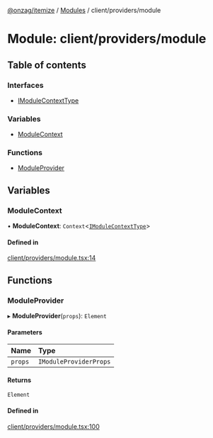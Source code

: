 [@onzag/itemize](../README.md) / [Modules](../modules.md) / client/providers/module

# Module: client/providers/module

## Table of contents

### Interfaces

- [IModuleContextType](../interfaces/client_providers_module.IModuleContextType.md)

### Variables

- [ModuleContext](client_providers_module.md#modulecontext)

### Functions

- [ModuleProvider](client_providers_module.md#moduleprovider)

## Variables

### ModuleContext

• **ModuleContext**: `Context`<[`IModuleContextType`](../interfaces/client_providers_module.IModuleContextType.md)\>

#### Defined in

[client/providers/module.tsx:14](https://github.com/onzag/itemize/blob/f2db74a5/client/providers/module.tsx#L14)

## Functions

### ModuleProvider

▸ **ModuleProvider**(`props`): `Element`

#### Parameters

| Name | Type |
| :------ | :------ |
| `props` | `IModuleProviderProps` |

#### Returns

`Element`

#### Defined in

[client/providers/module.tsx:100](https://github.com/onzag/itemize/blob/f2db74a5/client/providers/module.tsx#L100)
